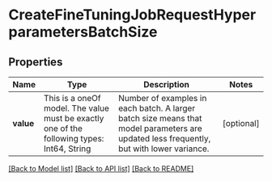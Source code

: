 # CreateFineTuningJobRequestHyperparametersBatchSize



## Properties
Name | Type | Description | Notes
------------ | ------------- | ------------- | -------------
**value** | This is a oneOf model. The value must be exactly one of the following types: Int64, String | Number of examples in each batch. A larger batch size means that model parameters are updated less frequently, but with lower variance.  | [optional] 




[[Back to Model list]](../README.md#models) [[Back to API list]](../README.md#api-endpoints) [[Back to README]](../README.md)


